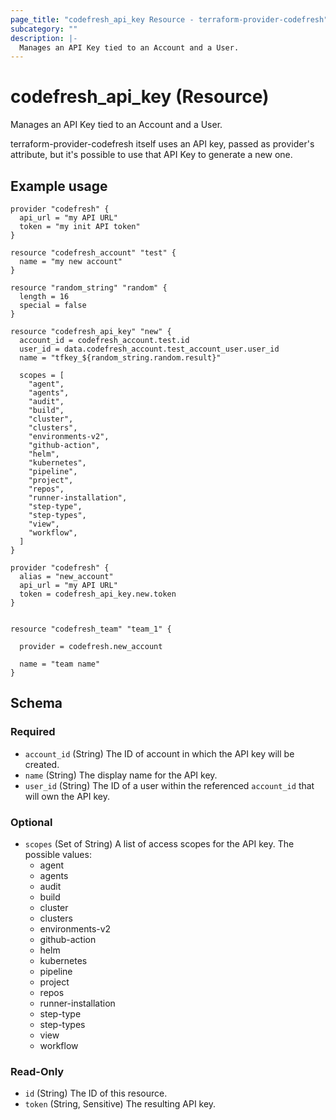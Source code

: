```yaml
---
page_title: "codefresh_api_key Resource - terraform-provider-codefresh"
subcategory: ""
description: |-
  Manages an API Key tied to an Account and a User.
---
```


# codefresh_api_key (Resource)

Manages an API Key tied to an Account and a User.

terraform-provider-codefresh itself uses an API key, passed as provider's attribute, but it's possible to use that API Key to generate a new one.  



## Example usage

```hcl
provider "codefresh" {
  api_url = "my API URL"
  token = "my init API token"
}

resource "codefresh_account" "test" {
  name = "my new account"
}

resource "random_string" "random" {
  length = 16
  special = false
}

resource "codefresh_api_key" "new" {
  account_id = codefresh_account.test.id
  user_id = data.codefresh_account.test_account_user.user_id
  name = "tfkey_${random_string.random.result}"

  scopes = [
    "agent",
    "agents",
    "audit",
    "build",
    "cluster",
    "clusters",
    "environments-v2",
    "github-action",
    "helm",
    "kubernetes",
    "pipeline",
    "project",
    "repos",
    "runner-installation",
    "step-type",
    "step-types",
    "view",
    "workflow",
  ]
}

provider "codefresh" {
  alias = "new_account"
  api_url = "my API URL"
  token = codefresh_api_key.new.token
}


resource "codefresh_team" "team_1" {

  provider = codefresh.new_account

  name = "team name"
}
```

<!-- schema generated by tfplugindocs -->
## Schema

### Required

- `account_id` (String) The ID of account in which the API key will be created.
- `name` (String) The display name for the API key.
- `user_id` (String) The ID of a user within the referenced `account_id` that will own the API key.

### Optional

- `scopes` (Set of String) A list of access scopes for the API key. The possible values:
	* agent
	* agents
	* audit
	* build
	* cluster
	* clusters
	* environments-v2
	* github-action
	* helm
	* kubernetes
	* pipeline
	* project
	* repos
	* runner-installation
	* step-type
	* step-types
	* view
	* workflow

### Read-Only

- `id` (String) The ID of this resource.
- `token` (String, Sensitive) The resulting API key.